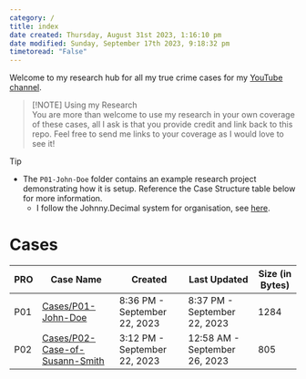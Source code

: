 ```yaml
---  
category: /  
title: index  
date created: Thursday, August 31st 2023, 1:16:10 pm  
date modified: Sunday, September 17th 2023, 9:18:32 pm  
timetoread: "False"  
---  
```

Welcome to my research hub for all my true crime cases for my [YouTube channel](https://youtube.com/itsjoshuamiles).  
  
> [!NOTE]  Using my Research  
> You are more than welcome to use my research in your own coverage of these cases, all I ask is that you provide credit and link back to this repo. Feel free to send me links to your coverage as I would love to see it!  
  
>[!tip]   
>- The `P01-John-Doe` folder contains an example research project demonstrating how it is setup. Reference the Case Structure table below for more information.  
>	- I follow the Johnny.Decimal system for organisation, see [here](https://johnnydecimal.com/).  
  
# Cases  
  
| PRO | Case Name                                     | Created                      | Last Updated                  | Size (in Bytes) |  
| --- | --------------------------------------------- | ---------------------------- | ----------------------------- | --------------- |  
| P01 | [Cases/P01-John-Doe](P01/index.md#)             | 8:36 PM - September 22, 2023 | 8:37 PM - September 22, 2023  | 1284            |  
| P02 | [Cases/P02-Case-of-Susann-Smith](P02/index.md#) | 3:12 PM - September 22, 2023 | 12:58 AM - September 26, 2023 | 805             |  
  
